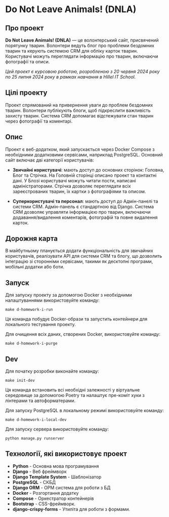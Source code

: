 # Do Not Leave Animals! (DNLA)

## Про проект

**Do Not Leave Animals! (DNLA)** — це волонтерський сайт, присвячений порятунку тварин. Волонтери ведуть блог про проблеми бездомних тварин та керують системою CRM для обліку карток тварин. Користувачі можуть переглядати інформацію про тварин, включаючи фотографії та описи.

*Цей проект є курсовою роботою, розробленою з 20 червня 2024 року по 25 липня 2024 року в рамках навчання в Hillel IT School.*

## Цілі проекту

Проект спрямований на привернення уваги до проблем бездомних тварин. Волонтери публікують блоги, щоб підкреслити важливість захисту тварин. Система CRM допомагає відстежувати стан тварин через фотографії та коментарі.

## Опис

Проект є веб-додатком, який запускається через Docker Compose з необхідними додатковими сервісами, наприклад PostgreSQL. Основний сайт включає дві категорії користувачів:

- **Звичайні користувачі**: мають доступ до основних сторінок: Головна, Блог та Стрічка. На Головній сторінці описано проект та контактні дані. У Блозі користувачі можуть читати пости, написані адміністраторами. Стрічка дозволяє переглядати всіх зареєстрованих тварин, їх картки з фотографіями та описом.

- **Суперкористувачі та персонал**: мають доступ до Адмін-панелі та системи CRM. Адмін-панель є стандартною від Django. Система CRM дозволяє управляти інформацією про тварин, включаючи додавання/видалення коментарів, фотографій та повне видалення карток.

## Дорожня карта

В майбутньому планується додати функціональність для звичайних користувачів, реалізувати API для системи CRM та блогу, що дозволить інтеграцію зі сторонніми сервісами, такими як десктопні програми, мобільні додатки або боти.

## Запуск

Для запуску проекту за допомогою Docker з необхідними налаштуваннями використовуйте команду:

```shell
make d-homework-i-run
```

Ця команда побудує Docker-образи та запустить контейнери для локального тестування проекту.

Для очищення всіх даних, створених Docker, використовуйте команду:

```shell
make d-homework-i-purge
```

## Dev

Для початку розробки виконайте команду:

```shell
make init-dev
```

Ця команда встановить всі необхідні залежності у віртуальне середовище за допомогою Poetry та налаштує пре-коміт хуки з лінтерами та автоформатерами.

Для запуску PostgreSQL в локальному режимі використовуйте команду:

```shell
make d-homework-i-local-dev
```

Для запуску сервера використовуйте команду:

```shell
python manage.py runserver
```

## Технології, які використовує проект

- **Python** - Основна мова програмування
- **Django** - Веб фреймворк
- **Django Template System** - Шаблонізатор
- **PostgreSQL** - СКБД
- **Django ORM** - ОРМ система для роботи з БД
- **Docker** - Розгортання додатку
- **Compose** - Оркестратор контейнерів
- **Bootstrap** - CSS-фреймворк.
- **django-crispy-forms** - Утиліта для роботи з формами.
